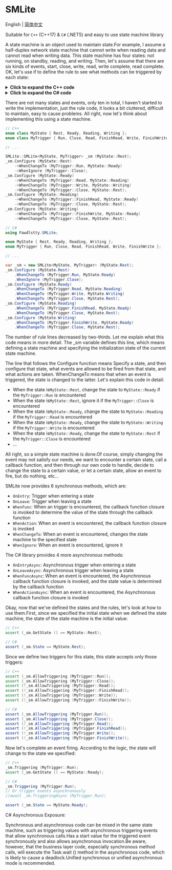 # SMLite

English | [简体中文](./README.zh.md)

Suitable for `C++` (C++17) & `C#` (.NET5) and easy to use state machine library

A state machine is an object used to maintain state.For example, I assume a half-duplex network state machine that cannot write when reading data and cannot read when writing data. This state machine has four states: not running, on standby, reading, and writing. Then, let's assume that there are six kinds of events, start, close, write, read, write complete, read complete. OK, let's use if to define the rule to see what methods can be triggered by each state:

<details><summary><strong>Click to expand the C++ code</strong></summary>
<p>

```cpp
enum class MyState { Rest, Ready, Reading, Writing };
enum class MyTrigger { Run, Close, Read, FinishRead, Write, FinishWrite };

// ...

if (_state == MyState::Rest) {
    if (_trigger == MyTrigger::Run) {
        _state = MyState::Ready;
    } else if (_trigger == MyTrigger::Close) {
        //
    } else {
        throw std::exception ();
    }
} else if (_state == MyState::Ready) {
    if (_trigger == MyTrigger::Read) {
        _state = MyState::Reading;
    } else if (_trigger == MyTrigger::Write) {
        _state = MyState::Writing;
    } else if (_trigger == MyTrigger::Close) {
        _state = MyState::Rest;
    } else {
        throw std::exception ();
    }
} else if (_state == MyState::Reading) {
    if (_trigger == MyTrigger::FinishRead) {
        _state = MyState::Ready;
    } else if (_trigger == MyTrigger::Close) {
        _state = MyState::Rest;
    } else {
        throw std::exception ();
    }
} else if (_state == MyState::Writing) {
    if (_trigger == MyTrigger::FinishWrite) {
        _state = MyState::Ready;
    } else if (_trigger == MyTrigger::Close) {
        _state = MyState::Rest;
    } else {
        throw std::exception ();
    }
}
```

</p>
</details>

<details><summary><strong>Click to expand the C# code</strong></summary>
<p>

```csharp
enum MyState { Rest, Ready, Reading, Writing };
enum MyTrigger { Run, Close, Read, FinishRead, Write, FinishWrite };

// ...

if (_state == MyState.Rest) {
    if (_trigger == MyTrigger.Run) {
        _state = MyState.Ready;
    } else if (_trigger == MyTrigger.Close) {
        //
    } else {
        throw new Exception ();
    }
} else if (_state == MyState.Ready) {
    if (_trigger == MyTrigger.Read) {
        _state = MyState.Reading;
    } else if (_trigger == MyTrigger.Write) {
        _state = MyState.Writing;
    } else if (_trigger == MyTrigger.Close) {
        _state = MyState.Rest;
    } else {
        throw new Exception ();
    }
} else if (_state == MyState.Reading) {
    if (_trigger == MyTrigger.FinishRead) {
        _state = MyState.Ready;
    } else if (_trigger == MyTrigger.Close) {
        _state = MyState.Rest;
    } else {
        throw new Exception ();
    }
} else if (_state == MyState.Writing) {
    if (_trigger == MyTrigger.FinishWrite) {
        _state = MyState.Ready;
    } else if (_trigger == MyTrigger.Close) {
        _state = MyState.Rest;
    } else {
        throw new Exception ();
    }
}
```

</p>
</details>

There are not many states and events, only ten in total, I haven't started to write the implementation, just the rule code, it looks a bit cluttered, difficult to maintain, easy to cause problems. All right, now let's think about implementing this using a state machine.

```cpp
// C++
enum class MyState { Rest, Ready, Reading, Writing };
enum class MyTrigger { Run, Close, Read, FinishRead, Write, FinishWrite };

// ...

SMLite::SMLite<MyState, MyTrigger> _sm (MyState::Rest);
_sm.Configure (MyState::Rest)
    ->WhenChangeTo (MyTrigger::Run, MyState::Ready)
    ->WhenIgnore (MyTrigger::Close);
_sm.Configure (MyState::Ready)
    ->WhenChangeTo (MyTrigger::Read, MyState::Reading)
    ->WhenChangeTo (MyTrigger::Write, MyState::Writing)
    ->WhenChangeTo (MyTrigger::Close, MyState::Rest);
_sm.Configure (MyState::Reading)
    ->WhenChangeTo (MyTrigger::FinishRead, MyState::Ready)
    ->WhenChangeTo (MyTrigger::Close, MyState::Rest);
_sm.Configure (MyState::Writing)
    ->WhenChangeTo (MyTrigger::FinishWrite, MyState::Ready)
    ->WhenChangeTo (MyTrigger::Close, MyState::Rest);
```

```csharp
// C#
using Fawdlstty.SMLite;

enum MyState { Rest, Ready, Reading, Writing };
enum MyTrigger { Run, Close, Read, FinishRead, Write, FinishWrite };

// ...

var _sm = new SMLite<MyState, MyTrigger> (MyState.Rest);
_sm.Configure (MyState.Rest)
    .WhenChangeTo (MyTrigger.Run, MyState.Ready)
    .WhenIgnore (MyTrigger.Close);
_sm.Configure (MyState.Ready)
    .WhenChangeTo (MyTrigger.Read, MyState.Reading)
    .WhenChangeTo (MyTrigger.Write, MyState.Writing)
    .WhenChangeTo (MyTrigger.Close, MyState.Rest);
_sm.Configure (MyState.Reading)
    .WhenChangeTo (MyTrigger.FinishRead, MyState.Ready)
    .WhenChangeTo (MyTrigger.Close, MyState.Rest);
_sm.Configure (MyState.Writing)
    .WhenChangeTo (MyTrigger.FinishWrite, MyState.Ready)
    .WhenChangeTo (MyTrigger.Close, MyState.Rest);
```

The number of rule lines decreased by two-thirds. Let me explain what this code means in more detail. The _sm variable defines this line, which means defining a state machine and specifying the initialization state of the current state machine.

The line that follows the Configure function means Specify a state, and then configure that state, what events are allowed to be fired from that state, and what actions are taken. WhenChangeTo means that when an event is triggered, the state is changed to the latter. Let's explain this code in detail:

- When the state is`MyState::Rest`, change the state to `MyState::Ready` if the `MyTrigger::Run` is encountered
- When the state is`MyState::Rest`, ignore it if the `MyTrigger::Close` is encountered
- When the state is`MyState::Ready`, change the state to `MyState::Reading` if the `MyTrigger::Read` is encountered
- When the state is`MyState::Ready`, change the state to `MyState::Writing` if the `MyTrigger::Write` is encountered
- When the state is`MyState::Ready`, change the state to `MyState::Rest` if the `MyTrigger::Close` is encountered
- ...

All right, so a simple state machine is done.Of course, simply changing the event may not satisfy our needs, we want to encounter a certain state, call a callback function, and then through our own code to handle, decide to change the state to a certain value, or let a certain state, allow an event to fire, but do nothing, etc...

SMLite now provides 6 synchronous methods, which are:

- `OnEntry`: Trigger when entering a state
- `OnLeave`: Trigger when leaving a state
- `WhenFunc`: When an trigger is encountered, the callback function closure is invoked to determine the value of the state through the callback function
- `WhenAction`: When an event is encountered, the callback function closure is invoked
- `WhenChangeTo`: When an event is encountered, changes the state machine to the specified state
- `WhenIgnore`: When an event is encountered, ignore it

The C# library provides 4 more asynchronous methods:

- `OnEntryAsync`: Asynchronous trigger when entering a state
- `OnLeaveAsync`: Asynchronous trigger when leaving a state
- `WhenFuncAsync`: When an event is encountered, the Asynchronous callback function closure is invoked, and the state value is determined by the callback function
- `WhenActionAsync`: When an event is encountered, the Asynchronous callback function closure is invoked

Okay, now that we've defined the states and the rules, let's look at how to use them.First, since we specified the initial state when we defined the state machine, the state of the state machine is the initial value:

```cpp
// C++
assert (_sm.GetState () == MyState::Rest);
```

```csharp
// C#
assert (_sm.State == MyState.Rest);
```

Since we define two triggers for this state, this state accepts only those triggers:

```cpp
// C++
assert (_sm.AllowTriggering (MyTrigger::Run));
assert (_sm.AllowTriggering (MyTrigger::Close));
assert (!_sm.AllowTriggering (MyTrigger::Read));
assert (!_sm.AllowTriggering (MyTrigger::FinishRead));
assert (!_sm.AllowTriggering (MyTrigger::Write));
assert (!_sm.AllowTriggering (MyTrigger::FinishWrite));
```

```csharp
// C#
assert (_sm.AllowTriggering (MyTrigger.Run));
assert (_sm.AllowTriggering (MyTrigger.Close));
assert (!_sm.AllowTriggering (MyTrigger.Read));
assert (!_sm.AllowTriggering (MyTrigger.FinishRead));
assert (!_sm.AllowTriggering (MyTrigger.Write));
assert (!_sm.AllowTriggering (MyTrigger.FinishWrite));
```

Now let's complete an event firing. According to the logic, the state will change to the state we specified:

```cpp
// C++
_sm.Triggering (MyTrigger::Run);
assert (_sm.GetState () == MyState::Ready);
```

```csharp
// C#
_sm.Triggering (MyTrigger.Run);
// Or trigger events asynchronously
//await _sm.TriggeringAsync (MyTrigger.Run);

assert (_sm.State == MyState.Ready);
```

C# Asynchronous Exposure:

Synchronous and asynchronous code can be mixed in the same state machine, such as triggering values with asynchronous triggering events that allow synchronous calls.Has a start value for the triggered event synchronously and also allows asynchronous invocation.Be aware, however, that the business layer code, especially synchronous method calls, will execute the Task.wait () method in the asynchronous code, which is likely to cause a deadlock.Unified synchronous or unified asynchronous mode is recommended.
